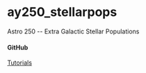 # ay250_stellarpops
Astro 250 -- Extra Galactic Stellar Populations


#### GitHub

[Tutorials](https://www.google.com/url?sa=t&rct=j&q=&esrc=s&source=web&cd=6&ved=0ahUKEwixhIDl-ujMAhUPwGMKHRicD-sQFghJMAU&url=https%3A%2F%2Fwww.pluralsight.com%2Fblog%2Fsoftware-development%2Fgithub-tutorial&usg=AFQjCNEUOEcsbwlha9HaaWRPMREw7ZR3kw&sig2=cCgEtsK5eVAGb1Ti3mmd8w)